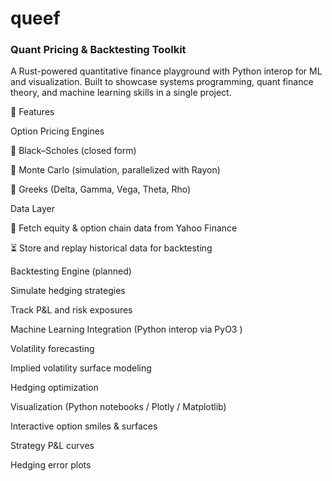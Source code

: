 # queef #

### Quant Pricing & Backtesting Toolkit ###

A Rust-powered quantitative finance playground with Python interop for ML and visualization.
Built to showcase systems programming, quant finance theory, and machine learning skills in a single project.

🚀 Features

Option Pricing Engines

🔹 Black–Scholes (closed form)

🔹 Monte Carlo (simulation, parallelized with Rayon)

🔹 Greeks (Delta, Gamma, Vega, Theta, Rho)

Data Layer

📡 Fetch equity & option chain data from Yahoo Finance

⏳ Store and replay historical data for backtesting

Backtesting Engine (planned)

Simulate hedging strategies

Track P&L and risk exposures

Machine Learning Integration (Python interop via PyO3
)

Volatility forecasting

Implied volatility surface modeling

Hedging optimization

Visualization (Python notebooks / Plotly / Matplotlib)

Interactive option smiles & surfaces

Strategy P&L curves

Hedging error plots